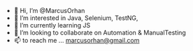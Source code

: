 - 👋 Hi, I’m @MarcusOrhan
- 👀 I’m interested in Java, Selenium, TestNG, 
- 🌱 I’m currently learning JS   
- 💞️ I’m looking to collaborate on Automation & ManualTesting
- 📫 to reach me ... marcusorhan@gmail.com

<!---
MarcusOrhan/MarcusOrhan is a ✨ special ✨ repository because its `README.md` (this file) appears on your GitHub profile.
You can click the Preview link to take a look at your changes.
--->
